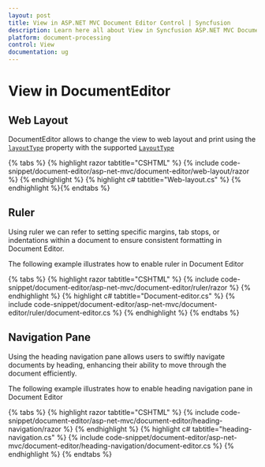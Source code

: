 ```yaml
---
layout: post
title: View in ASP.NET MVC Document Editor Control | Syncfusion
description: Learn here all about View in Syncfusion ASP.NET MVC Document Editor component of Syncfusion Essential JS 2 and more.
platform: document-processing
control: View
documentation: ug
---
```


# View in DocumentEditor

## Web Layout

DocumentEditor allows to change the view to web layout and print using the [`layoutType`](https://help.syncfusion.com/cr/aspnetcore-js2/Syncfusion.EJ2.DocumentEditor.DocumentEditor.html#Syncfusion_EJ2_DocumentEditor_DocumentEditor_LayoutType) property with the supported [`LayoutType`](https://help.syncfusion.com/cr/aspnetcore-js2/Syncfusion.EJ2.DocumentEditor.LayoutType.html)


{% tabs %}
{% highlight razor tabtitle="CSHTML" %}
{% include code-snippet/document-editor/asp-net-mvc/document-editor/web-layout/razor %}
{% endhighlight %}
{% highlight c# tabtitle="Web-layout.cs" %}
{% endhighlight %}{% endtabs %}

## Ruler

Using ruler we can refer to setting specific margins, tab stops, or indentations within a document to ensure consistent formatting in Document Editor.

The following example illustrates how to enable ruler in Document Editor


{% tabs %}
{% highlight razor tabtitle="CSHTML" %}
{% include code-snippet/document-editor/asp-net-mvc/document-editor/ruler/razor %}
{% endhighlight %}
{% highlight c# tabtitle="Document-editor.cs" %}
{% include code-snippet/document-editor/asp-net-mvc/document-editor/ruler/document-editor.cs %}
{% endhighlight %}
{% endtabs %}

## Navigation Pane

Using the heading navigation pane allows users to swiftly navigate documents by heading, enhancing their ability to move through the document efficiently.

The following example illustrates how to enable heading navigation pane in Document Editor


{% tabs %}
{% highlight razor tabtitle="CSHTML" %}
{% include code-snippet/document-editor/asp-net-mvc/document-editor/heading-navigation/razor %}
{% endhighlight %}
{% highlight c# tabtitle="heading-navigation.cs" %}
{% include code-snippet/document-editor/asp-net-mvc/document-editor/heading-navigation/document-editor.cs %}
{% endhighlight %}
{% endtabs %}